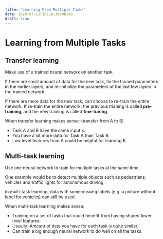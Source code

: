 ```yaml
---
title: "Learning From Multiple Tasks"
date: 2020-07-13T10:18:30+08:00
draft: true
---
```


# Learning from Multiple Tasks

## Transfer learning

Make use of a trained neural network on another task. 

If there are small amount of data for the new task, fix the trained parameters in the earlier layers, and re-initialize the parameters of the last few layers in the trained network. 

If there are more data for the new task, can choose to re-train the entire network. If re-train the entire network, the previous trianing is called **pre-training**, and the new training is called **fine-tuning**.

When transfer learning makes sense: (transfer from A to B)

- Task A and B have the same input x.
- You have a lot more data for Task A than Task B.
- Low level features from A could be helpful for learning B.


## Multi-task learning

Use one neural network to train for multiple tasks at the same time.

One example would be to detect multiple objects such as pedestrians, vehicles and traffic lights for autonomous driving.

In multi-task learning, data with some missing labels (e.g. a picture without label for vehicles) can still be used.

When multi-task learning makes sense:

- Training on a set of tasks that could benefit from having shared lower-level features.
- Usually: Amount of data you have for each task is quite similar.
- Can train a big enough neural network to do well on all the tasks.
